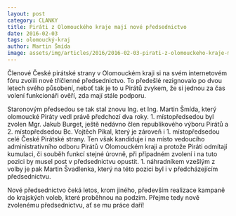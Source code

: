 ```yaml
---
layout: post
category: CLANKY
title: Piráti z Olomouckého kraje mají nové předsednictvo
date: 2016-02-03
tags: olomoucký-kraj
author: Martin Šmída
image: assets/img/articles/2016/2016-02-03-pirati-z-olomouckeho-kraje-maji-nove-predsednictvo.jpg   #751x422 pixelu
---
```

Členové České pirátské strany v Olomouckém kraji si na svém internetovém fóru zvolili nové tříčlenné předsednictvo. To předešlé rezignovalo po dvou letech svého působení, neboť tak je to u Pirátů zvykem, že si jednou za čas volení funkcionáři ověří, zda mají stále podporu.

Staronovým předsedou se tak stal znovu Ing. et Ing. Martin Šmída, který olomoucké Piráty vedl právě předchozí dva roky. 1. místopředsedou byl zvolen Mgr. Jakub Burget, ještě nedávno člen republikového výboru Pirátů a 2. místopředsedou Bc. Vojtěch Pikal, který je zároveň i 1. místopředsedou celé České Pirátské strany. Ten však kandiduje i na místo vedoucího administrativního odboru Pirátů v Olomouckém kraji a protože Piráti odmítají kumulaci, či souběh funkcí stejné úrovně, při případném zvolení i na tuto pozici by musel post v předsednictvu opustit. 1. náhradníkem vzešlým z volby je pak Martin Švadlenka, který na této pozici byl i v předcházejícím předsednictvu.

Nové předsednictvo čeká letos, krom jiného, především realizace kampaně do krajských voleb, které proběhnou na podzim. Přejme tedy nově zvolenému předsednictvu, ať se mu práce daří!

